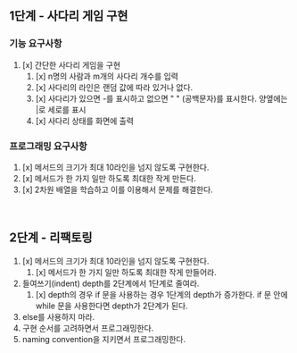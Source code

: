 
## 1단계 - 사다리 게임 구현

### 기능 요구사항
1. [x] 간단한 사다리 게임을 구현
    1. [x] n명의 사람과 m개의 사다리 개수를 입력
    2. [x] 사다리의 라인은 랜덤 값에 따라 있거나 없다.
    3. [x] 사다리가 있으면 -를 표시하고 없으면 " " (공백문자)를 표시한다. 양옆에는 |로 세로를 표시
    4. [x] 사다리 상태를 화면에 출력

### 프로그래밍  요구사항
1. [x] 메서드의 크기가 최대 10라인을 넘지 않도록 구현한다.
2. [x] 메서드가 한 가지 일만 하도록 최대한 작게 만든다.
3. [x] 2차원 배열을 학습하고 이를 이용해서 문제를 해결한다.

<br>

## 2단계 - 리팩토링
1. [x] 메서드의 크기가 최대 10라인을 넘지 않도록 구현한다.
   1. [x] 메서드가 한 가지 일만 하도록 최대한 작게 만들어라.
2. 들여쓰기(indent) depth를 2단계에서 1단계로 줄여라.
   1. [x] depth의 경우 if 문을 사용하는 경우 1단계의 depth가 증가한다. if 문 안에 while 문을 사용한다면 depth가 2단계가 된다.
3. else를 사용하지 마라.
4. 구현 순서를 고려하면서 프로그래밍한다.
5. naming convention을 지키면서 프로그래밍한다.